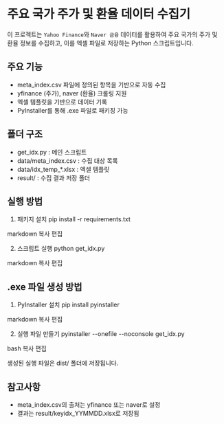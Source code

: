 # 주요 국가 주가 및 환율 데이터 수집기

이 프로젝트는 `Yahoo Finance`와 `Naver 금융` 데이터를 활용하여 주요 국가의 주가 및 환율 정보를 수집하고, 이를 엑셀 파일로 저장하는 Python 스크립트입니다.

## 주요 기능
- meta_index.csv 파일에 정의된 항목을 기반으로 자동 수집
- yfinance (주가), naver (환율) 크롤링 지원
- 엑셀 템플릿을 기반으로 데이터 기록
- PyInstaller를 통해 .exe 파일로 패키징 가능

## 폴더 구조
- get_idx.py : 메인 스크립트
- data/meta_index.csv : 수집 대상 목록
- data/idx_temp_*.xlsx : 엑셀 템플릿
- result/ : 수집 결과 저장 폴더

## 실행 방법
1. 패키지 설치
pip install -r requirements.txt

markdown
복사
편집

2. 스크립트 실행
python get_idx.py

markdown
복사
편집

## .exe 파일 생성 방법
1. PyInstaller 설치
pip install pyinstaller

markdown
복사
편집

2. 실행 파일 만들기
pyinstaller --onefile --noconsole get_idx.py

bash
복사
편집

생성된 실행 파일은 dist/ 폴더에 저장됩니다.

## 참고사항
- meta_index.csv의 출처는 yfinance 또는 naver로 설정
- 결과는 result/keyidx_YYMMDD.xlsx로 저장됨